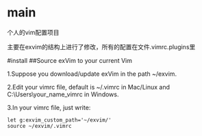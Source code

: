 # main
个人的vim配置项目

主要在exvim的结构上进行了修改，所有的配置在文件.vimrc.plugins里

#install
##Source exVim to your current Vim

1.Suppose you download/update exVim in the path ~/exvim. 

2.Edit your vimrc file, default is ~/.vimrc in Mac/Linux and C:\Users\your_name\_vimrc in Windows.

3.In your vimrc file, just write:

<pre><code>let g:exvim_custom_path='~/exvim/'
source ~/exvim/.vimrc
</code></pre>
